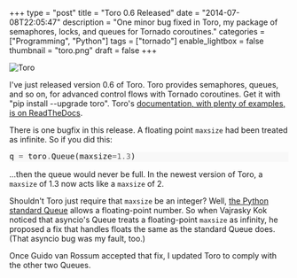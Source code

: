 +++
type = "post"
title = "Toro 0.6 Released"
date = "2014-07-08T22:05:47"
description = "One minor bug fixed in Toro, my package of semaphores, locks, and queues for Tornado coroutines."
categories = ["Programming", "Python"]
tags = ["tornado"]
enable_lightbox = false
thumbnail = "toro.png"
draft = false
+++

<p><img style="display:block; margin-left:auto; margin-right:auto;" src="toro.png" alt="Toro" title="toro.png" border="0"   /></p>
<p>I've just released version 0.6 of Toro. Toro provides semaphores, queues, and so on, for advanced control flows with Tornado coroutines. Get it with "pip install --upgrade toro". Toro's <a href="https://toro.readthedocs.org/">documentation, with plenty of examples, is on ReadTheDocs</a>.</p>
<p>There is one bugfix in this release. A floating point <code>maxsize</code> had been treated as infinite. So if you did this:</p>
<div class="codehilite" style="background: #f8f8f8"><pre style="line-height: 125%">q <span style="color: #666666">=</span> toro<span style="color: #666666">.</span>Queue(maxsize<span style="color: #666666">=1.3</span>)
</pre></div>


<p>...then the queue would never be full. In the newest version of Toro, a <code>maxsize</code> of 1.3 now acts like a <code>maxsize</code> of 2.</p>
<p>Shouldn't Toro just require that <code>maxsize</code> be an integer? Well, <a href="https://docs.python.org/2/library/queue.html">the Python standard Queue</a> allows a floating-point number. So when Vajrasky Kok noticed that asyncio's Queue treats a floating-point <code>maxsize</code> as infinity, he proposed a fix that handles floats the same as the standard Queue does. (That asyncio bug was my fault, too.)</p>
<p>Once Guido van Rossum accepted that fix, I updated Toro to comply with the other two Queues.</p>
    